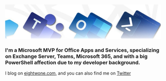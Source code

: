 ![Banner](https://github.com/michelderooij/michelderooij/raw/master/Metro_v6_Banner_GitHub.jpg)
### I'm a Microsoft MVP for Office Apps and Services, specializing on Exchange Server, Teams, Microsoft 365, and with a big PowerShell affection due to my developer background.
I blog on [eightwone.com](https://eightwone.com/), and you can also find me on [Twitter](http://twitter.com/mderooij/)